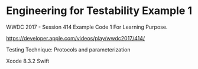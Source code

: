 # Engineering for Testability Example 1
WWDC 2017 - Session 414 Example Code 1
For Learning Purpose. 

https://developer.apple.com/videos/play/wwdc2017/414/

Testing Technique: Protocols and parameterization

Xcode 8.3.2
Swift
